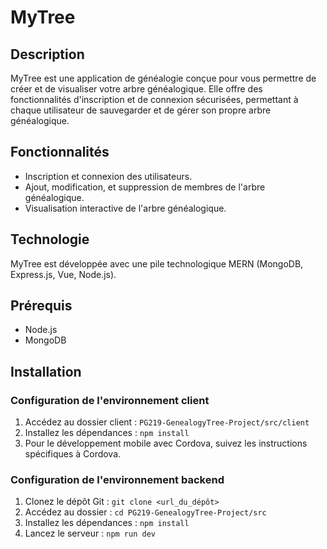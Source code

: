 # MyTree

## Description
MyTree est une application de généalogie conçue pour vous permettre de créer et de visualiser votre arbre généalogique. Elle offre des fonctionnalités d'inscription et de connexion sécurisées, permettant à chaque utilisateur de sauvegarder et de gérer son propre arbre généalogique.

## Fonctionnalités
- Inscription et connexion des utilisateurs.
- Ajout, modification, et suppression de membres de l'arbre généalogique.
- Visualisation interactive de l'arbre généalogique.

## Technologie
MyTree est développée avec une pile technologique MERN (MongoDB, Express.js, Vue, Node.js).

## Prérequis
- Node.js
- MongoDB

## Installation

### Configuration de l'environnement client
1. Accédez au dossier client : `PG219-GenealogyTree-Project/src/client`
2. Installez les dépendances : `npm install`
4. Pour le développement mobile avec Cordova, suivez les instructions spécifiques à Cordova.

### Configuration de l'environnement backend
1. Clonez le dépôt Git : `git clone <url_du_dépôt>`
2. Accédez au dossier : `cd PG219-GenealogyTree-Project/src`
3. Installez les dépendances : `npm install`
4. Lancez le serveur : `npm run dev`